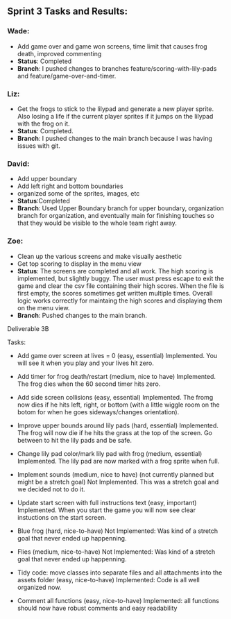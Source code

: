 ## Sprint 3 Tasks and Results:

### Wade:
- Add game over and game won screens, time limit that causes frog death, improved commenting
 - **Status**: Completed
 - **Branch**: I pushed changes to branches feature/scoring-with-lily-pads and feature/game-over-and-timer.

### Liz:
- Get the frogs to stick to the lilypad and generate a new player sprite. Also losing a life if the current player sprites if it jumps on the lilypad with the frog on it.
 - **Status**: Completed.
 - **Branch**: I pushed changes to the main branch because I was having issues with git.

### David:
- Add upper boundary
- Add left right and bottom boundaries
- organized some of the sprites, images, etc
- **Status**:Completed
 - **Branch**: Used Upper Boundary branch for upper boundary, organization branch for organization, and eventually main for finishing touches so that they would be visible to the whole team right away.

### Zoe:
- Clean up the various screens and make visually aesthetic
- Get top scoring to display in the menu view 
 - **Status**: The screens are completed and all work. The high scoring is implemented, but slightly buggy. The user must press escape to exit the game and clear the csv file containing their high scores. When the file is first empty, the scores sometimes get written multiple times. Overall logic works correctly for maintaing the high scores and displaying them on the menu view. 
 - **Branch**: Pushed changes to the main branch.

Deliverable 3B

Tasks:
- Add game over screen at lives = 0 (easy, essential)
Implemented.  You will see it when you play and your lives hit zero.

- Add timer for frog death/restart (medium, nice to have)
Implemented.  The frog dies when the 60 second timer hits zero.

- Add side screen collisions (easy, essential)
Implemented.  The fromg now dies if he hits left, right, or bottom (with a little wiggle room on the botom for when he goes sideways/changes orientation).

- Improve upper bounds around lily pads (hard, essential)
Implemented.  The frog will now die if he hits the grass at the top of the screen.  Go between to hit the lily pads and be safe.

- Change lily pad color/mark lily pad with frog (medium, essential)
Implemented.  The lily pad are now marked with a frog sprite when full.

- Implement sounds (medium, nice to have) (not currently planned but might be a stretch goal)
Not Implemented.  This was a stretch goal and we decided not to do it.

- Update start screen with full instructions text (easy, important)
Implemented.  When you start the game you will now see clear instuctions on the start screen.

- Blue frog (hard, nice-to-have)
Not Implemented:  Was kind of a stretch goal that never ended up happenning.
- Flies (medium, nice-to-have)
Not Implemented:  Was kind of a stretch goal that never ended up happenning.

- Tidy code: move classes into separate files and all attachments into the assets folder (easy, nice-to-have)
Implemented: Code is all well organized now.

- Comment all functions (easy, nice-to-have)
Implemented:  all functions should now have robust comments and easy readability
